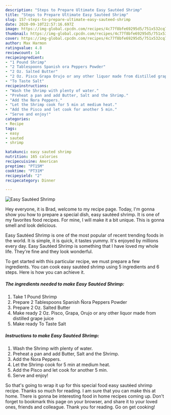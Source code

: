 ```yaml
---
description: "Steps to Prepare Ultimate Easy Sautéed Shrimp"
title: "Steps to Prepare Ultimate Easy Sautéed Shrimp"
slug: 157-steps-to-prepare-ultimate-easy-sauteed-shrimp
date: 2020-09-10T22:57:16.697Z
image: https://img-global.cpcdn.com/recipes/4c77f8bfe69295d5/751x532cq70/easy-sauteed-shrimp-recipe-main-photo.jpg
thumbnail: https://img-global.cpcdn.com/recipes/4c77f8bfe69295d5/751x532cq70/easy-sauteed-shrimp-recipe-main-photo.jpg
cover: https://img-global.cpcdn.com/recipes/4c77f8bfe69295d5/751x532cq70/easy-sauteed-shrimp-recipe-main-photo.jpg
author: Max Harmon
ratingvalue: 4.8
reviewcount: 14
recipeingredient:
- "1 Pound Shrimp"
- "2 Tablespoons Spanish ora Peppers Powder"
- "2 Oz. Salted Butter"
- "2 Oz. Pisco Grapa Orujo or any other liquor made from distilled grape juice"
- "To Taste Salt"
recipeinstructions:
- "Wash the Shrimp with plenty of water."
- "Preheat a pan and add Butter, Salt and the Shrimp."
- "Add the Ñora Peppers."
- "Let the Shrimp cook for 5 min at medium heat."
- "Add the Pisco and let cook for another 5 min."
- "Serve and enjoy!"
categories:
- Recipe
tags:
- easy
- sauted
- shrimp

katakunci: easy sauted shrimp 
nutrition: 165 calories
recipecuisine: American
preptime: "PT15M"
cooktime: "PT31M"
recipeyield: "2"
recipecategory: Dinner

---
```



![Easy Sautéed Shrimp](https://img-global.cpcdn.com/recipes/4c77f8bfe69295d5/751x532cq70/easy-sauteed-shrimp-recipe-main-photo.jpg)

Hey everyone, it is Brad, welcome to my recipe page. Today, I'm gonna show you how to prepare a special dish, easy sautéed shrimp. It is one of my favorites food recipes. For mine, I will make it a bit unique. This is gonna smell and look delicious.



Easy Sautéed Shrimp is one of the most popular of recent trending foods in the world. It is simple, it is quick, it tastes yummy. It's enjoyed by millions every day. Easy Sautéed Shrimp is something that I have loved my whole life. They're fine and they look wonderful.


To get started with this particular recipe, we must prepare a few ingredients. You can cook easy sautéed shrimp using 5 ingredients and 6 steps. Here is how you can achieve it.

<!--inarticleads1-->

##### The ingredients needed to make Easy Sautéed Shrimp:

1. Take 1 Pound Shrimp
1. Prepare 2 Tablespoons Spanish Ñora Peppers Powder
1. Prepare 2 Oz. Salted Butter
1. Make ready 2 Oz. Pisco, Grapa, Orujo or any other liquor made from distilled grape juice
1. Make ready To Taste Salt




<!--inarticleads2-->

##### Instructions to make Easy Sautéed Shrimp:

1. Wash the Shrimp with plenty of water.
1. Preheat a pan and add Butter, Salt and the Shrimp.
1. Add the Ñora Peppers.
1. Let the Shrimp cook for 5 min at medium heat.
1. Add the Pisco and let cook for another 5 min.
1. Serve and enjoy!




So that's going to wrap it up for this special food easy sautéed shrimp recipe. Thanks so much for reading. I am sure that you can make this at home. There is gonna be interesting food in home recipes coming up. Don't forget to bookmark this page on your browser, and share it to your loved ones, friends and colleague. Thank you for reading. Go on get cooking!
